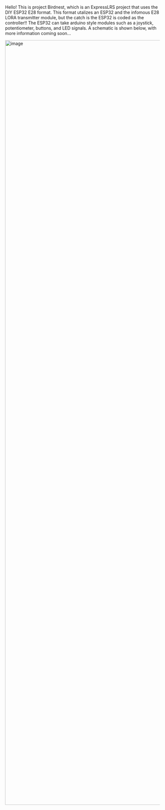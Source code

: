 Hello! This is project Birdnest, which is an ExpressLRS project that uses the DIY ESP32 E28 format. This format utalizes an ESP32 and the infomous E28 LORA transmitter module, but the catch is the ESP32 is coded as the controller!! The ESP32 can take arduino style modules such as a joystick, potentiometer, buttons, and LED signals. A schematic is shown below, with more information coming soon...

<img width="3507" height="2480" alt="image" src="https://github.com/user-attachments/assets/ab685ea3-087d-4d3c-9831-159c5b25a04a" />
